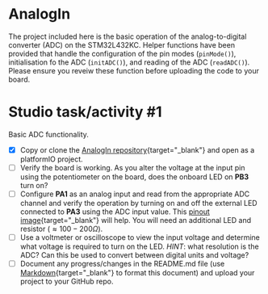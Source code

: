# AnalogIn

The project included here is the basic operation of the analog-to-digital converter (ADC) on the STM32L432KC.
Helper functions have been provided that handle the configuration of the pin modes (`pinMode()`), initialisation fo the ADC (`initADC()`), and reading of the ADC (`readADC()`).
Please ensure you reveiw these function before uploading the code to your board.

# Studio task/activity #1

Basic ADC functionality.

- [X] Copy or clone the [AnalogIn repository](https://github.com/paulTUDublin/AnalogIn){target="_blank"} and open as a platformIO project.
- [ ] Verify the board is working. As you alter the voltage at the input pin using the potentiometer on the board, does the onboard LED on **PB3** turn on?
- [ ] Configure **PA1** as an analog input and read from the appropriate ADC channel and verify the operation by turning on and off the external LED connected to **PA3** using the ADC input value. This [pinout image](https://brightspace.tudublin.ie/d2l/le/content/384173/viewContent/3327044/View){target="_blank"} will help. You will need an additional LED and resistor ($\approx 100-200 \Omega$).
- [ ] Use a voltmeter or oscilloscope to view the input voltage and determine what voltage is required to turn on the LED. *HINT*: what resolution is the ADC? Can this be used to convert between digital units and voltage?
- [ ] Document any progress/changes in the README.md file (use [Markdown](https://www.markdownguide.org/cheat-sheet/){target="_blank"} to format this document) and upload your project to your GitHub repo.
